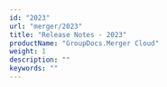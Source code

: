 ```yaml
---
id: "2023"
url: "merger/2023"
title: "Release Notes - 2023"
productName: "GroupDocs.Merger Cloud"
weight: 1
description: ""
keywords: ""
---
```

